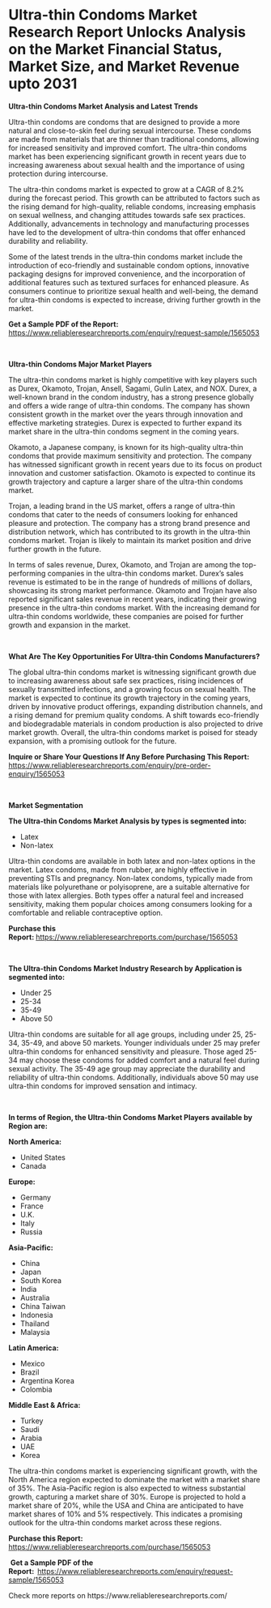 <p><h1>Ultra-thin Condoms Market Research Report Unlocks Analysis on the Market Financial Status, Market Size, and Market Revenue upto 2031</h1></p><p><strong>Ultra-thin Condoms Market Analysis and Latest Trends</strong></p>
<p><p>Ultra-thin condoms are condoms that are designed to provide a more natural and close-to-skin feel during sexual intercourse. These condoms are made from materials that are thinner than traditional condoms, allowing for increased sensitivity and improved comfort. The ultra-thin condoms market has been experiencing significant growth in recent years due to increasing awareness about sexual health and the importance of using protection during intercourse.</p><p>The ultra-thin condoms market is expected to grow at a CAGR of 8.2% during the forecast period. This growth can be attributed to factors such as the rising demand for high-quality, reliable condoms, increasing emphasis on sexual wellness, and changing attitudes towards safe sex practices. Additionally, advancements in technology and manufacturing processes have led to the development of ultra-thin condoms that offer enhanced durability and reliability.</p><p>Some of the latest trends in the ultra-thin condoms market include the introduction of eco-friendly and sustainable condom options, innovative packaging designs for improved convenience, and the incorporation of additional features such as textured surfaces for enhanced pleasure. As consumers continue to prioritize sexual health and well-being, the demand for ultra-thin condoms is expected to increase, driving further growth in the market.</p></p>
<p><strong>Get a Sample PDF of the Report:&nbsp;</strong> <a href="https://www.reliableresearchreports.com/enquiry/request-sample/1565053">https://www.reliableresearchreports.com/enquiry/request-sample/1565053</a></p>
<p>&nbsp;</p>
<p><strong>Ultra-thin Condoms Major Market Players</strong></p>
<p><p>The ultra-thin condoms market is highly competitive with key players such as Durex, Okamoto, Trojan, Ansell, Sagami, Gulin Latex, and NOX. Durex, a well-known brand in the condom industry, has a strong presence globally and offers a wide range of ultra-thin condoms. The company has shown consistent growth in the market over the years through innovation and effective marketing strategies. Durex is expected to further expand its market share in the ultra-thin condoms segment in the coming years.</p><p>Okamoto, a Japanese company, is known for its high-quality ultra-thin condoms that provide maximum sensitivity and protection. The company has witnessed significant growth in recent years due to its focus on product innovation and customer satisfaction. Okamoto is expected to continue its growth trajectory and capture a larger share of the ultra-thin condoms market.</p><p>Trojan, a leading brand in the US market, offers a range of ultra-thin condoms that cater to the needs of consumers looking for enhanced pleasure and protection. The company has a strong brand presence and distribution network, which has contributed to its growth in the ultra-thin condoms market. Trojan is likely to maintain its market position and drive further growth in the future.</p><p>In terms of sales revenue, Durex, Okamoto, and Trojan are among the top-performing companies in the ultra-thin condoms market. Durex’s sales revenue is estimated to be in the range of hundreds of millions of dollars, showcasing its strong market performance. Okamoto and Trojan have also reported significant sales revenue in recent years, indicating their growing presence in the ultra-thin condoms market. With the increasing demand for ultra-thin condoms worldwide, these companies are poised for further growth and expansion in the market.</p></p>
<p>&nbsp;</p>
<p><strong>What Are The Key Opportunities For Ultra-thin Condoms Manufacturers?</strong></p>
<p><p>The global ultra-thin condoms market is witnessing significant growth due to increasing awareness about safe sex practices, rising incidences of sexually transmitted infections, and a growing focus on sexual health. The market is expected to continue its growth trajectory in the coming years, driven by innovative product offerings, expanding distribution channels, and a rising demand for premium quality condoms. A shift towards eco-friendly and biodegradable materials in condom production is also projected to drive market growth. Overall, the ultra-thin condoms market is poised for steady expansion, with a promising outlook for the future.</p></p>
<p><strong>Inquire or Share Your Questions If Any Before Purchasing This Report:</strong> <a href="https://www.reliableresearchreports.com/enquiry/pre-order-enquiry/1565053">https://www.reliableresearchreports.com/enquiry/pre-order-enquiry/1565053</a></p>
<p>&nbsp;</p>
<p><strong>Market Segmentation</strong></p>
<p><strong>The Ultra-thin Condoms Market Analysis by types is segmented into:</strong></p>
<p><ul><li>Latex</li><li>Non-latex</li></ul></p>
<p><p>Ultra-thin condoms are available in both latex and non-latex options in the market. Latex condoms, made from rubber, are highly effective in preventing STIs and pregnancy. Non-latex condoms, typically made from materials like polyurethane or polyisoprene, are a suitable alternative for those with latex allergies. Both types offer a natural feel and increased sensitivity, making them popular choices among consumers looking for a comfortable and reliable contraceptive option.</p></p>
<p><strong>Purchase this Report:&nbsp;</strong><a href="https://www.reliableresearchreports.com/purchase/1565053">https://www.reliableresearchreports.com/purchase/1565053</a></p>
<p>&nbsp;</p>
<p><strong>The Ultra-thin Condoms Market Industry Research by Application is segmented into:</strong></p>
<p><ul><li>Under 25</li><li>25-34</li><li>35-49</li><li>Above 50</li></ul></p>
<p><p>Ultra-thin condoms are suitable for all age groups, including under 25, 25-34, 35-49, and above 50 markets. Younger individuals under 25 may prefer ultra-thin condoms for enhanced sensitivity and pleasure. Those aged 25-34 may choose these condoms for added comfort and a natural feel during sexual activity. The 35-49 age group may appreciate the durability and reliability of ultra-thin condoms. Additionally, individuals above 50 may use ultra-thin condoms for improved sensation and intimacy.</p></p>
<p>&nbsp;</p>
<p><strong>In terms of Region, the Ultra-thin Condoms Market Players available by Region are:</strong></p>
<p>
    <p> <strong> North America: </strong>
        <ul>
            <li>United States</li>
            <li>Canada</li>
        </ul>
        </p> 
    <p> <strong> Europe: </strong>
        <ul>
            <li>Germany</li>
            <li>France</li>
            <li>U.K.</li>
            <li>Italy</li>
            <li>Russia</li>
        </ul>
        </p> 
    <p> <strong> Asia-Pacific: </strong>
        <ul>
            <li>China</li>
            <li>Japan</li>
            <li>South Korea</li>
            <li>India</li>
            <li>Australia</li>
            <li>China Taiwan</li>
            <li>Indonesia</li>
            <li>Thailand</li>
            <li>Malaysia</li>
        </ul>
        </p> 
    <p> <strong> Latin America: </strong>
        <ul>
            <li>Mexico</li>
            <li>Brazil</li>
            <li>Argentina Korea</li>
            <li>Colombia</li>
        </ul>
        </p> 
    <p> <strong> Middle East & Africa: </strong>
        <ul>
            <li>Turkey</li>
            <li>Saudi</li>
            <li>Arabia</li>
            <li>UAE</li>
            <li>Korea</li>
        </ul>
    </p>
    </p>
<p><p>The ultra-thin condoms market is experiencing significant growth, with the North America region expected to dominate the market with a market share of 35%. The Asia-Pacific region is also expected to witness substantial growth, capturing a market share of 30%. Europe is projected to hold a market share of 20%, while the USA and China are anticipated to have market shares of 10% and 5% respectively. This indicates a promising outlook for the ultra-thin condoms market across these regions.</p></p>
<p><strong>Purchase this Report: </strong><a href="https://www.reliableresearchreports.com/purchase/1565053">https://www.reliableresearchreports.com/purchase/1565053</a></p>
<p>&nbsp;<strong>Get a Sample PDF of the Report:&nbsp;&nbsp;</strong><a href="https://www.reliableresearchreports.com/enquiry/request-sample/1565053">https://www.reliableresearchreports.com/enquiry/request-sample/1565053</a></p>
<p><strong></strong></p>
<p>Check more reports on https://www.reliableresearchreports.com/</p>